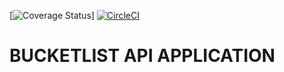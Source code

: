 [![Coverage Status](https://coveralls.io/repos/github/andela-sgaamuwa/Checkpoint-2/badge.svg?branch=develop)]
[![CircleCI](https://circleci.com/gh/andela-sgaamuwa/Checkpoint-2/tree/develop.svg?style=svg)](https://circleci.com/gh/andela-sgaamuwa/Checkpoint-2/tree/develop)
# BUCKETLIST API APPLICATION 
